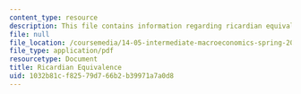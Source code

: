 ```yaml
---
content_type: resource
description: This file contains information regarding ricardian equivalence.
file: null
file_location: /coursemedia/14-05-intermediate-macroeconomics-spring-2013/1032b81cf82579d766b2b39971a7a0d8_MIT14_05S13_LecNot_ricard.pdf
file_type: application/pdf
resourcetype: Document
title: Ricardian Equivalence
uid: 1032b81c-f825-79d7-66b2-b39971a7a0d8
---
```

